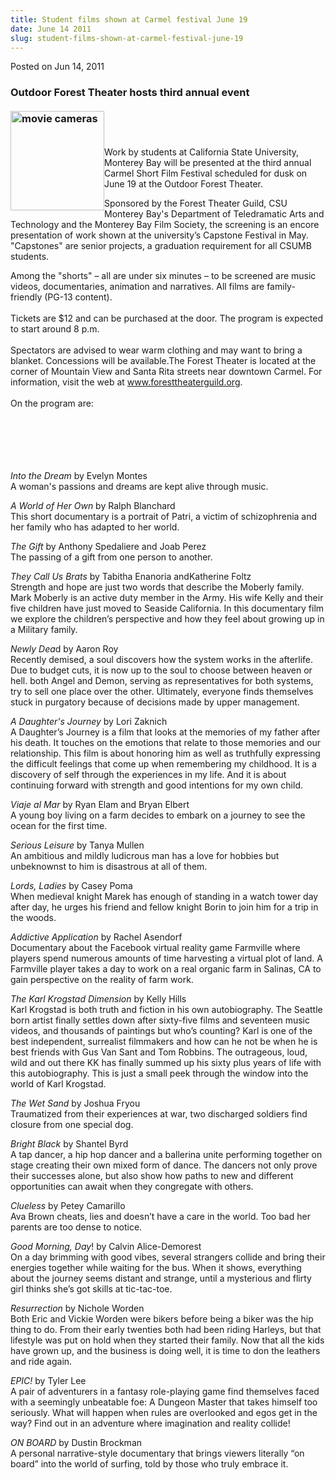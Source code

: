 ```yaml
---
title: Student films shown at Carmel festival June 19
date: June 14 2011
slug: student-films-shown-at-carmel-festival-june-19
---
```


 



<span class="date">Posted on Jun 14, 2011    </span>
<h3>Outdoor Forest Theater hosts third annual event&#xA0;<br>
<br>
<img alt="movie cameras" src="https://news.csumb.edu/sites/default/files/65/attachments/news/images/slimgnews012.jpg" style="float:left; width:150px; height:159px"/></br></br></h3>
<p>Work by students at California State University, Monterey Bay
will be presented at the third annual Carmel Short Film Festival
scheduled for dusk on June 19 at the Outdoor Forest Theater.</p>
<p>Sponsored by the Forest Theater Guild, CSU Monterey Bay&apos;s
Department of Teledramatic Arts and Technology and the Monterey Bay
Film Society, the screening is an encore presentation of work shown
at the university&#x2019;s Capstone Festival in May. &quot;Capstones&quot; are
senior projects, a graduation requirement for all CSUMB
students.</p>
<p>Among the &quot;shorts&quot; &#x2013; all are under six minutes &#x2013; to be screened
are music videos, documentaries, animation and narratives. All
films are family-friendly (PG-13 content).<br>
<br>
Tickets are $12 and can be purchased at the door. The program is
expected to start around 8 p.m.<br>
<br>
Spectators are advised to wear warm clothing and may want to bring
a blanket. Concessions will be available.The Forest Theater is
located at the corner of Mountain View and Santa Rita streets near
downtown Carmel. For information, visit the web at <a href="https://www.foresttheaterguild.org" title="www.foresttheaterguild.org">www.foresttheaterguild.org</a>.<br>
<br>
On the program are:</br></br></br></br></br></br></p>
<p><em>Into the Dream</em> by&#xA0;Evelyn Montes<br>
A woman&apos;s passions and dreams are kept alive through music.</br></p>
<p><em>A World of Her Own</em> by&#xA0;Ralph Blanchard<br>
This short documentary is a portrait of Patri, a victim of
schizophrenia and her family who has adapted to her world.</br></p>
<p><em>The Gift</em> by&#xA0;Anthony Spedaliere and Joab
Perez<br>
The passing of a gift from one person to another.</br></p>
<p><em>They Call Us Brats</em> by Tabitha Enanoria andKatherine
Foltz<br>
Strength and hope are just two words that describe the Moberly
family. Mark Moberly is an active duty member in the Army. His wife
Kelly and their five children have just moved to Seaside
California. In this documentary film we explore the children&#x2019;s
perspective and how they feel about growing up in a Military
family.</br></p>
<p><em>Newly Dea</em>d by&#xA0;Aaron Roy<br>
Recently demised, a soul discovers how the system works in the
afterlife. Due to budget cuts, it is now up to the soul to choose
between heaven or hell. both Angel and Demon, serving as
representatives for both systems, try to sell one place over the
other. Ultimately, everyone finds themselves stuck in purgatory
because of decisions made by upper management.</br></p>
<p><em>A Daughter&apos;s Journey</em> by&#xA0;Lori Zaknich<br>
A Daughter&#x2019;s Journey is a film that looks at the memories of my
father after his death. It touches on the emotions that relate to
those memories and our relationship. This film is about honoring
him as well as truthfully expressing the difficult feelings that
come up when remembering my childhood. It is a discovery of self
through the experiences in my life. And it is about continuing
forward with strength and good intentions for my own child.</br></p>
<p><em>Viaje al Mar</em> by&#xA0;Ryan Elam and Bryan Elbert<br>
A young boy living on a farm decides to embark on a journey to see
the ocean for the first time.</br></p>
<p><em>Serious Leisure</em> by&#xA0;Tanya Mullen<br>
An ambitious and mildly ludicrous man has a love for hobbies but
unbeknownst to him is disastrous at all of them.</br></p>
<p><em>Lords, Ladies</em> by&#xA0;Casey Poma<br>
When medieval knight Marek has enough of standing in a watch tower
day after day, he urges his friend and fellow knight Borin to join
him for a trip in the woods.</br></p>
<p><em>Addictive Application</em> by&#xA0;Rachel Asendorf<br>
Documentary about the Facebook virtual reality game Farmville where
players spend numerous amounts of time harvesting a virtual plot of
land. A Farmville player takes a day to work on a real organic farm
in Salinas, CA to gain perspective on the reality of farm work.</br></p>
<p><em>The Karl Krogstad Dimension</em> by&#xA0;Kelly Hills<br>
Karl Krogstad is both truth and fiction in his own autobiography.
The Seattle born artist finally settles down after sixty-five films
and seventeen music videos, and thousands of paintings but who&#x2019;s
counting? Karl is one of the best&#xA0;independent, surrealist
filmmakers and how can he not be when he is best friends with Gus
Van Sant and Tom Robbins. The outrageous, loud, wild and out there
KK has finally summed up his sixty plus years of life with this
autobiography. This is just a small peek through the window into
the world of Karl Krogstad.</br></p>
<p><em>The Wet Sand</em> by&#xA0;Joshua Fryou<br>
Traumatized from their experiences at war, two discharged soldiers
find closure from one special dog.</br></p>
<p><em>Bright Black</em> by&#xA0;Shantel Byrd<br>
A tap dancer, a hip hop dancer and a ballerina unite performing
together on stage creating their own mixed form of dance. The
dancers not only prove their successes alone, but also show how
paths to new and different opportunities can await when they
congregate with others.</br></p>
<p><em>Clueless</em> by&#xA0;Petey Camarillo<br>
Ava Brown cheats, lies and doesn&#x2019;t have a care in the world. Too
bad her parents are too dense to notice.</br></p>
<p><em>Good Morning, Day</em>! by&#xA0;Calvin Alice-Demorest<br>
On a day brimming with good vibes, several strangers collide and
bring their energies together while waiting for the bus. When it
shows, everything about the journey seems distant and strange,
until a mysterious and flirty girl thinks she&#x2019;s got skills at
tic-tac-toe.</br></p>
<p><em>Resurrection</em> by&#xA0;Nichole Worden<br>
Both Eric and Vickie Worden were bikers before being a biker was
the hip thing to do. From their early twenties both had been riding
Harleys, but that lifestyle was put on hold when they started their
family. Now that all the kids have grown up, and the business is
doing well, it is time to don the leathers and ride again.</br></p>
<p><em>EPIC!</em> by&#xA0;Tyler Lee<br>
A pair of adventurers in a fantasy role-playing game find
themselves faced with a seemingly unbeatable foe: A Dungeon Master
that takes himself too seriously. What will happen when rules are
overlooked and egos get in the way? Find out in an adventure where
imagination and reality collide!</br></p>
<p><em>ON BOARD</em> by&#xA0;Dustin Brockman<br>
A personal narrative-style documentary that brings viewers
literally &#x201C;on board&#x201D; into the world of surfing, told by those who
truly embrace it.<br>
&#xA0;&#xA0;</br></br></p>





 
